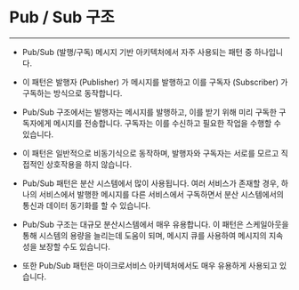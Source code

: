 # Pub / Sub 구조

---


- Pub/Sub (발행/구독) 메시지 기반 아키텍처에서 자주 사용되는 패턴 중 하나입니다.


- 이 패턴은 발행자 (Publisher) 가 메시지를 발행하고 이를 구독자 (Subscriber) 가 구독하는 방식으로 동작합니다.


- Pub/Sub 구조에서는 발행자는 메시지를 발행하고, 이를 받기 위해 미리 구독한 구독자에게 메시지를 전송합니다. 구독자는 이를 수신하고 필요한 작업을 수행할 수 있습니다.


- 이 패턴은 일반적으로 비동기식으로 동작하며, 발행자와 구독자는 서로를 모르고 직접적인 상호작용을 하지 않습니다.


- Pub/Sub 패턴은 분산 시스템에서 많이 사용됩니다. 여러 서비스가 존재할 경우, 하나의 서비스에서 발행한 메시지를 다른 서비스에서 구독하면서 분산 시스템에서의 통신과 데이터 동기화를 할 수 있습니다.


- Pub/Sub 구조는 대규모 분산시스템에서 매우 유용합니다. 이 패턴은 스케일아웃을 통해 시스템의 용량을 늘리는데 도움이 되며, 메시지 큐를 사용하여 메시지의 지속성을 보장할 수도 있습니다.


- 또한 Pub/Sub 패턴은 마이크로서비스 아키텍처에서도 매우 유용하게 사용되고 있습니다.